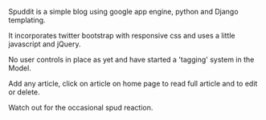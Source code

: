 Spuddit is a simple blog using google app engine, python and Django templating.

It incorporates twitter bootstrap with responsive css and uses a little javascript and jQuery.

No user controls in place as yet and have started a 'tagging' system in the Model.

Add any article, click on article on home page to read full article and to edit or delete.

Watch out for the occasional spud reaction.

